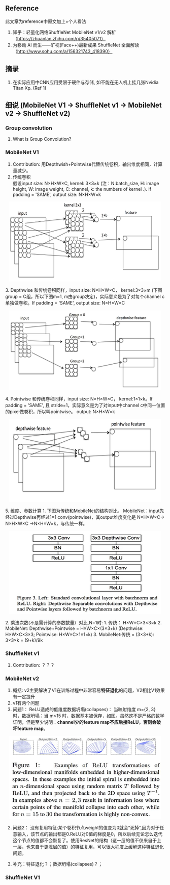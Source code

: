 ## Reference  
此文章为reference中原文加上+个人看法
  1. 知乎：轻量化网络ShuffleNet MobileNet v1/v2 解析（https://zhuanlan.zhihu.com/p/35405071）
  2. 为移动 AI 而生——旷视(Face++)最新成果 ShuffleNet 全面解读（http://www.sohu.com/a/156321743_418390）
## 摘录
  1. 在实际应用中CNN应用受限于硬件与存储, 如不能在无人机上挂几张Nvidia Titan Xp. (Ref 1)

## 细说 (MobileNet V1 -> ShuffleNet v1 -> MobileNet v2 -> ShuffleNet v2)
### Group convolution
1. What is Group Convolution?
### MobileNet V1
1. Contribution: 用Depthwish+Pointwise代替传统卷积，输出维度相同，计算量减少。
2. 传统卷积  
假设input size: N×H×W×C, kernel: 3×3×k (注：N:batch_size, H: image height, W: image weight, C: channel, k: the numbers of kernel .). If padding = 'SAME', output size: N×H×W×k
<p align="center">
         <img src="image/CNN_kernel.jpg" height="250" width="480"> 
      </p>
3. Depthwise  
和传统卷积同样，input size: N×H×W×C， kernel:3×3×m (下图group = C组，所以下图m=1, m由group决定)，实际意义是为了对每个channel c单独做卷积。If padding = 'SAME', output size: N×H×W×C
<p align="center">
         <img src="image/MobileNet_depthwise.jpg" height="250" width="480"> 
      </p>
4. Pointwise  
和传统卷积同样，input size: N×H×W×C， kernel:1×1×k。If padding = 'SAME', 且 stride=1，实际意义是为了对input中channel c中同一位置的pixel做卷积，所以叫pointwise。 output: N×H×W×k
<p align="center">
         <img src="image/MobileNet_pointwise.jpg" height="260" width="480"> 
      </p>
5. 维度、参数计算  
  1. 下图为传统和MobileNet的结构对比。 MobileNet：input先经过Depthwise再经过1×1 conv(pointwise)，其output维度变化是 N×H×W×C-> N×H×W×C ->N×H×W×k，与传统一样。
<p align="center">
         <img src="image/mobilenet_v1.jpg" height="260" width="480"> 
      </p>
  2. 乘法次数(不是需计算的参数数量）对比,N=1时: 
    1. 传统： H×W×C×3×3×k
    2. MobileNet: Depthwise+Pointwise = H×W×C×(3×3+k)  (Depthwise: H×W×C×3×3; Pointwise: H×W×C×1×1×k) 
    3. MobileNet:传统 = (3×3+k): 3×3×k = (9+k)/9k

### ShuffleNet v1
1. Contribution:  ？？？

### MobileNet v2
1. 概括: v2主要解决了V1在训练过程中非常容易**特征退化**的问题，V2相比V1效果有一定提升
2. v1有两个问题
  1. 问题1： ReLU造成的低维度数据坍塌(collapses)： 当映射维度 m={2, 3} 时，数据坍塌；当 m>15 时，数据基本被保存，如图。虽然这不是严格的数学证明，但是至少说明：**channel少的feature map不应后接ReLU，否则会破坏feature map**。  
  <p align="center">
         <img src="image/mobilenet_v2.jpg" height="260" width="480"> 
      </p>  
      
  2. 问题2： 没有复用特征:某个卷积节点weight的值变为0就会“死掉”,因为对于任意输入，该节点的输出都是0.ReLU对0值的梯度是0，所以后续无论怎么迭代这个节点的值都不会恢复了。使用ResNet的结构（这一层的值不仅来自于上一层，也来自于更浅层的值）的特征复用，可以很大程度上缓解这种特征退化问题。  


  3. 补充：特征退化？；数据坍塌(collapses)？；
    
     



### ShuffleNet V1
